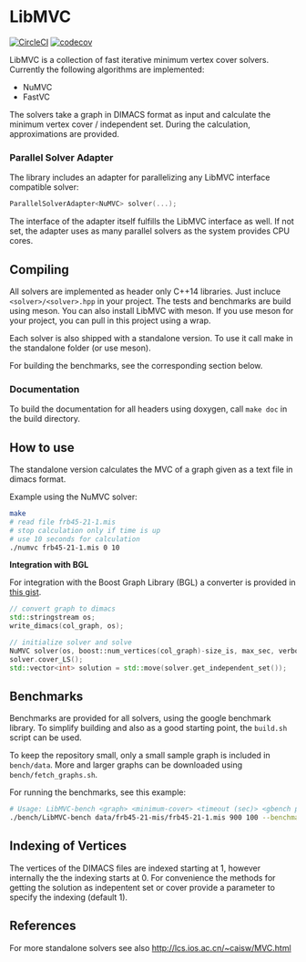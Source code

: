 # LibMVC

[![CircleCI](https://circleci.com/gh/fmoessbauer/LibMVC.svg?style=shield)](https://circleci.com/gh/fmoessbauer/LibMVC)
[![codecov](https://codecov.io/gh/fmoessbauer/LibMVC/branch/master/graph/badge.svg)](https://codecov.io/gh/fmoessbauer/LibMVC)

LibMVC is a collection of fast iterative minimum vertex cover solvers.
Currently the following algorithms are implemented:

- NuMVC
- FastVC

The solvers take a graph in DIMACS format as input and calculate the
minimum vertex cover / independent set. During the calculation, approximations
are provided.

### Parallel Solver Adapter

The library includes an adapter for parallelizing any LibMVC interface
compatible solver:

```cpp
ParallelSolverAdapter<NuMVC> solver(...);
```

The interface of the adapter itself fulfills the LibMVC interface as well.
If not set, the adapter uses as many parallel solvers as the system provides
CPU cores.

## Compiling

All solvers are implemented as header only C++14 libraries.
Just incluce `<solver>/<solver>.hpp` in your project.
The tests and benchmarks are build using meson. You can also install LibMVC
with meson. If you use meson for your project, you can pull in this project
using a wrap.

Each solver is also shipped with a standalone version. To use it call
make in the standalone folder (or use meson).

For building the benchmarks, see the corresponding section below.

### Documentation

To build the documentation for all headers using doxygen, call
`make doc` in the build directory.

## How to use

The standalone version calculates the MVC of a graph given
as a text file in dimacs format.

Example using the NuMVC solver:

```bash
make
# read file frb45-21-1.mis
# stop calculation only if time is up
# use 10 seconds for calculation
./numvc frb45-21-1.mis 0 10
```

**Integration with BGL**

For integration with the Boost Graph Library (BGL) a converter is provided in
[this gist](https://gist.github.com/fmoessbauer/163b9928ae9170cfe2651173f416314b).

```cpp
// convert graph to dimacs
std::stringstream os;
write_dimacs(col_graph, os);

// initialize solver and solve
NuMVC solver(os, boost::num_vertices(col_graph)-size_is, max_sec, verbose);
solver.cover_LS();
std::vector<int> solution = std::move(solver.get_independent_set());
```

## Benchmarks

Benchmarks are provided for all solvers, using the google benchmark library.
To simplify building and also as a good starting point, the `build.sh` script can be used.

To keep the repository small, only a small sample graph is included in `bench/data`.
More and larger graphs can be downloaded using `bench/fetch_graphs.sh`.

For running the benchmarks, see this example:

```bash
# Usage: LibMVC-bench <graph> <minimum-cover> <timeout (sec)> <gbench parameters>
./bench/LibMVC-bench data/frb45-21-mis/frb45-21-1.mis 900 100 --benchmark_repetitions=5
```

## Indexing of Vertices

The vertices of the DIMACS files are indexed starting at 1, however internally
the the indexing starts at 0. For convenience the methods for getting the solution
as indepentent set or cover provide a parameter to specify the indexing (default 1).

## References

For more standalone solvers see also http://lcs.ios.ac.cn/~caisw/MVC.html

